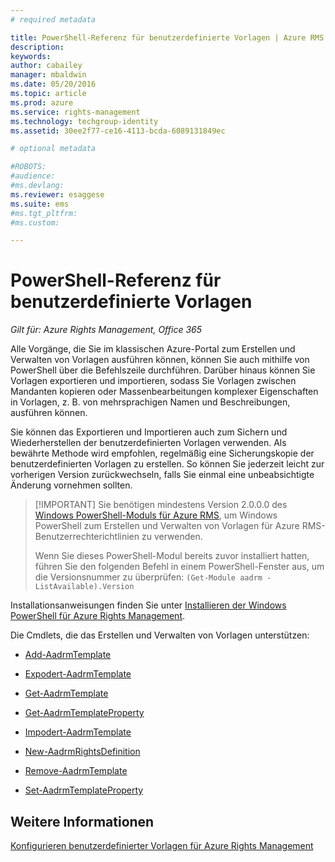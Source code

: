 ```yaml
---
# required metadata

title: PowerShell-Referenz für benutzerdefinierte Vorlagen | Azure RMS
description:
keywords:
author: cabailey
manager: mbaldwin
ms.date: 05/20/2016
ms.topic: article
ms.prod: azure
ms.service: rights-management
ms.technology: techgroup-identity
ms.assetid: 30ee2f77-ce16-4113-bcda-6089131849ec

# optional metadata

#ROBOTS:
#audience:
#ms.devlang:
ms.reviewer: esaggese
ms.suite: ems
#ms.tgt_pltfrm:
#ms.custom:

---
```




# PowerShell-Referenz für benutzerdefinierte Vorlagen

*Gilt für: Azure Rights Management, Office 365*

Alle Vorgänge, die Sie im klassischen Azure-Portal zum Erstellen und Verwalten von Vorlagen ausführen können, können Sie auch mithilfe von PowerShell über die Befehlszeile durchführen. Darüber hinaus können Sie Vorlagen exportieren und importieren, sodass Sie Vorlagen zwischen Mandanten kopieren oder Massenbearbeitungen komplexer Eigenschaften in Vorlagen, z. B. von mehrsprachigen Namen und Beschreibungen, ausführen können.

Sie können das Exportieren und Importieren auch zum Sichern und Wiederherstellen der benutzerdefinierten Vorlagen verwenden. Als bewährte Methode wird empfohlen, regelmäßig eine Sicherungskopie der benutzerdefinierten Vorlagen zu erstellen. So können Sie jederzeit leicht zur vorherigen Version zurückwechseln, falls Sie einmal eine unbeabsichtigte Änderung vornehmen sollten.

> [!IMPORTANT] Sie benötigen mindestens Version 2.0.0.0 des [Windows PowerShell-Moduls für Azure RMS](http://go.microsoft.com/fwlink/?LinkId=257721), um Windows PowerShell zum Erstellen und Verwalten von Vorlagen für Azure RMS-Benutzerrechterichtlinien zu verwenden.
> 
> Wenn Sie dieses PowerShell-Modul bereits zuvor installiert hatten, führen Sie den folgenden Befehl in einem PowerShell-Fenster aus, um die Versionsnummer zu überprüfen: `(Get-Module aadrm -ListAvailable).Version`

Installationsanweisungen finden Sie unter [Installieren der Windows PowerShell für Azure Rights Management](install-powershell.md).

Die Cmdlets, die das Erstellen und Verwalten von Vorlagen unterstützen:

-   [Add-AadrmTemplate](https://msdn.microsoft.com/library/azure/dn727075.aspx)

-   [Expodert-AadrmTemplate](https://msdn.microsoft.com/library/azure/dn727078.aspx)

-   [Get-AadrmTemplate](https://msdn.microsoft.com/library/azure/dn727079.aspx)

-   [Get-AadrmTemplateProperty](https://msdn.microsoft.com/library/azure/dn727081.aspx)

-   [Impodert-AadrmTemplate](https://msdn.microsoft.com/library/azure/dn727077.aspx)

-   [New-AadrmRightsDefinition](https://msdn.microsoft.com/library/azure/dn727080.aspx)

-   [Remove-AadrmTemplate](https://msdn.microsoft.com/library/azure/dn727082.aspx)

-   [Set-AadrmTemplateProperty](https://msdn.microsoft.com/library/azure/dn727076.aspx)



## Weitere Informationen
[Konfigurieren benutzerdefinierter Vorlagen für Azure Rights Management](configure-custom-templates.md)

<!--HONumber=May16_HO3-->



